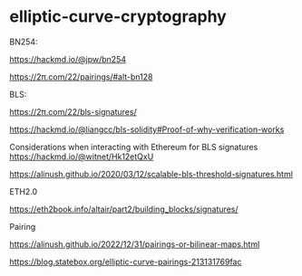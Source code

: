 # elliptic-curve-cryptography

BN254:

https://hackmd.io/@jpw/bn254

https://2π.com/22/pairings/#alt-bn128


BLS:

https://2π.com/22/bls-signatures/

https://hackmd.io/@liangcc/bls-solidity#Proof-of-why-verification-works

Considerations when interacting with Ethereum for BLS signatures    https://hackmd.io/@witnet/Hk12etQxU

https://alinush.github.io/2020/03/12/scalable-bls-threshold-signatures.html


ETH2.0

https://eth2book.info/altair/part2/building_blocks/signatures/


Pairing

https://alinush.github.io/2022/12/31/pairings-or-bilinear-maps.html

https://blog.statebox.org/elliptic-curve-pairings-213131769fac
